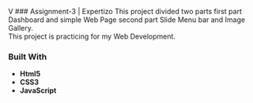 V ### Assignment-3 | Expertizo
 This project divided two parts first part Dashboard and simple Web Page second part Slide Menu bar and Image Gallery.  
 This project is practicing for my Web Development.
 
 ### Built With
- **Html5**
- **CSS3**
- **JavaScript**



